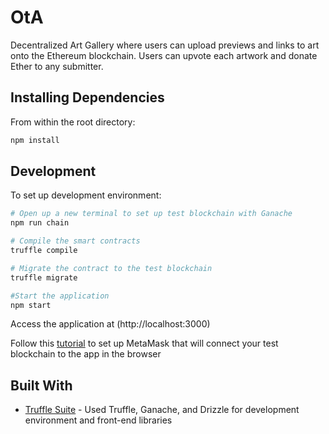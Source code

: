 # OtA
Decentralized Art Gallery where users can upload previews and links to art onto the Ethereum blockchain. Users can upvote each artwork and donate Ether to any submitter.  

## Installing Dependencies

From within the root directory:

```sh
npm install
```

## Development
To set up development environment: 
```sh
# Open up a new terminal to set up test blockchain with Ganache
npm run chain

# Compile the smart contracts
truffle compile

# Migrate the contract to the test blockchain
truffle migrate

#Start the application
npm start

```

Access the application at (http://localhost:3000)

Follow this [tutorial](https://truffleframework.com/docs/truffle/getting-started/truffle-with-metamask) to set up MetaMask that will connect your test blockchain to the app in the browser

## Built With
* [Truffle Suite](https://truffleframework.com/) - Used Truffle, Ganache, and Drizzle for development environment and front-end libraries

